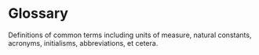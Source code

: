 Glossary
========

Definitions of common terms including units of measure, natural
constants, acronyms, initialisms, abbreviations, et cetera.
